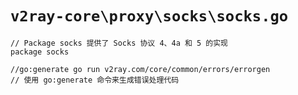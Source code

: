 # `v2ray-core\proxy\socks\socks.go`

```
// Package socks 提供了 Socks 协议 4、4a 和 5 的实现
package socks

//go:generate go run v2ray.com/core/common/errors/errorgen
// 使用 go:generate 命令来生成错误处理代码
```